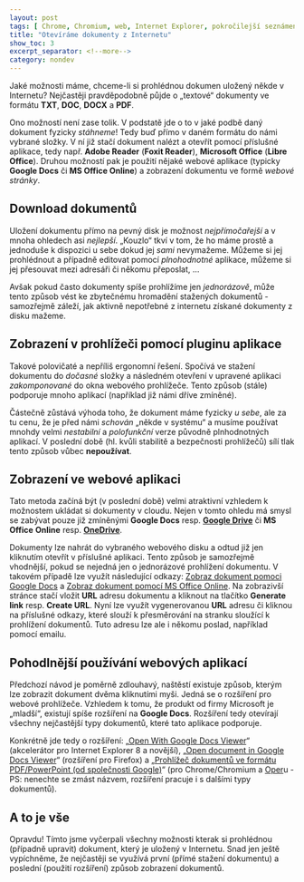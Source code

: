 ```yaml
---
layout: post
tags: [ Chrome, Chromium, web, Internet Explorer, pokročilejší seznámení, Opera, pokročilejší tipy ]
title: "Otevíráme dokumenty z Internetu"
show_toc: 3
excerpt_separator: <!--more-->
category: nondev
---
```


Jaké možnosti máme, chceme-li si prohlédnou dokumen uložený někde v Internetu? Nejčastěji pravděpodobně půjde o „textové“ dokumenty ve formátu **TXT**, **DOC**, **DOCX** a **PDF**.

<!--more-->

Ono možností není zase tolik. V podstatě jde o to v jaké podbě daný dokument fyzicky _stáhneme_! Tedy buď přímo v daném formátu do námi vybrané složky. V ní již stačí dokument nalézt a otevřít pomocí příslušné aplikace, tedy např. **Adobe Reader** (**Foxit Reader**), **Microsoft Office** (**Libre Office**). Druhou možností pak je použití nějaké webové aplikace (typicky **Google Docs** či **MS Office Online**) a zobrazení dokumentu ve formě _webové stránky_.

## Download dokumentů

Uložení dokumentu přímo na pevný disk je možnost _nejpřímočařejší_ a v mnoha ohledech asi _nejlepší_. „Kouzlo“ tkví v tom, že ho máme prostě a jednoduše k dispozici u sebe dokud jej _sami_ nevymažeme. Můžeme si jej prohlédnout a případně editovat pomocí _plnohodnotné_ aplikace, můžeme si jej přesouvat mezi adresáři či někomu přeposlat, …

Avšak pokud často dokumenty spíše prohlížíme jen _jednorázově_, může tento způsob vést ke zbytečnému hromadění stažených dokumentů - samozřejmě záleží, jak aktivně nepotřebné z internetu získané dokumenty z disku mažeme.

## Zobrazení v prohlížeči pomocí pluginu aplikace

Takové polovičaté a nepříliš ergonomní řešení. Spočívá ve stažení dokumentu do _dočasné_ složky a následném otevření v upravené aplikaci _zakomponované_ do okna webového prohlížeče. Tento způsob (stále) podporuje mnoho aplikací (například již námi dříve zmíněné).

Částečně zůstává výhoda toho, že dokument máme fyzicky _u sebe_, ale za tu cenu, že je před námi _schován_ „někde v systému“ a musíme používat mnohdy velmi _nestabilní_ a _polofunkční_ verze původně plnhodnotných aplikací. V poslední době (hl. kvůli stabilitě a bezpečnosti prohlížečů) sílí tlak tento způsob vůbec **nepoužívat**.

## Zobrazení ve webové aplikaci

Tato metoda začíná být (v poslední době) velmi atraktivní vzhledem k možnostem ukládat si dokumenty v cloudu. Nejen v tomto ohledu má smysl se zabývat pouze již zmíněnými **Google Docs** resp. [**Google Drive**](https://drive.google.com/ "Webový disk společnosti Google") či **MS Office** **Online** resp. **[OneDrive](https://onedrive.live.com/ "Webový disk společnosti Microsoft")**.

Dokumenty lze nahrát do vybraného webového disku a odtud již jen kliknutím otevřít v příslušné aplikaci. Tento způsob je samozřejmě vhodnější, pokud se nejedná jen o jednorázové prohlížení dokumentu. V takovém případě lze využít následující odkazy: [Zobraz dokument pomoci Google Docs](https://docs.google.com/viewer "Prohlížeč dokumentů od firmy Google") a [Zobraz dokument pomocí MS Office Online](http://office.microsoft.com/en-us/online/view-office-documents-online-FX102727753.aspx?CTT=5&origin=HA102724036# "Prohlížeč „office“ dokumentů od firmy Microsoft"). Na zobrazivší stránce stačí vložit **URL** adresu dokumentu a kliknout na tlačítko **Generate link** resp. **Create URL**. Nyní lze využít vygenerovanou **URL** adresu či kliknou na příslušné odkazy, které slouží k přesměrování na stranku sloužící k prohlížení dokumentů. Tuto adresu lze ale i někomu poslad, například pomocí emailu.

## Pohodlnější používání webových aplikací

Předchozí návod je poměrně zdlouhavý, naštěstí existuje způsob, kterým lze zobrazit dokument dvěma kliknutími myši. Jedná se o rozšíření pro webové prohlížeče. Vzhledem k tomu, že produkt od firmy Microsoft je „mladší“, existují spíše rozšíření na **Google Docs**. Rozšíření tedy otevírají všechny nejčastější typy dokumentů, které tato aplikace podporuje.

Konkrétně jde tedy o rozšíření: „[Open With Google Docs Viewer](http://www26.brinkster.com/mvark/codegallery/GoogleDocsViewerAccelerator.html)“ (akcelerátor pro Internet Explorer 8 a novější), „[Open document in Google Docs Viewer](https://addons.mozilla.org/cs/firefox/addon/open-doc-in-google-docs-viewer/)“ (rozšíření pro Firefox) a „[Prohlížeč dokumentů ve formátu PDF/PowerPoint (od společnosti Google)](https://chrome.google.com/webstore/detail/nnbmlagghjjcbdhgmkedmbmedengocbn)“ (pro Chrome/Chromium a [Oper](/archive/2013-12-16/uzitecne-tipy-poprve "Užitečné tipy - Poprvé")u - PS: nenechte se zmást názvem, rozšíření pracuje i s dalšími typy dokumentů).

## A to je vše

Opravdu! Tímto jsme vyčerpali všechny možnosti kterak si prohlédnou (případně upravit) dokument, který je uložený v Internetu. Snad jen ještě vypíchněme, že nejčastěji se využívá první (přímé stažení dokumentu) a poslední (použití rozšíření) způsob zobrazení dokumentů.